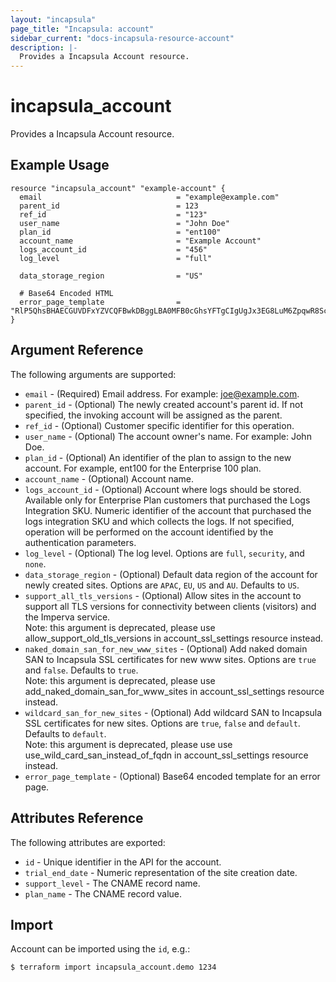 ```yaml
---
layout: "incapsula"
page_title: "Incapsula: account"
sidebar_current: "docs-incapsula-resource-account"
description: |-
  Provides a Incapsula Account resource.
---
```


# incapsula_account

Provides a Incapsula Account resource. 

## Example Usage

```hcl
resource "incapsula_account" "example-account" {
  email                              = "example@example.com"
  parent_id                          = 123
  ref_id                             = "123"
  user_name                          = "John Doe"
  plan_id                            = "ent100"
  account_name                       = "Example Account"
  logs_account_id                    = "456"
  log_level                          = "full"

  data_storage_region                = "US"

  # Base64 Encoded HTML
  error_page_template                = "RlP5QhsBHAECGUVDFxYZVCQFBwkDBggLBA0MFB0cGhsYFTgCIgUgJx3EG8LuM6ZpqwR8ScEztVwTqbxuB8..."
}
```

## Argument Reference

The following arguments are supported:

* `email` - (Required) Email address. For example: joe@example.com.
* `parent_id` - (Optional) The newly created account's parent id. If not specified, the invoking account will be assigned as the parent.
* `ref_id` - (Optional) Customer specific identifier for this operation.
* `user_name` - (Optional) The account owner's name. For example: John Doe.
* `plan_id` - (Optional) An identifier of the plan to assign to the new account. For example, ent100 for the Enterprise 100 plan.
* `account_name` - (Optional) Account name.
* `logs_account_id` - (Optional) Account where logs should be stored. Available only for Enterprise Plan customers that purchased the Logs Integration SKU. Numeric identifier of the account that purchased the logs integration SKU and which collects the logs. If not specified, operation will be performed on the account identified by the authentication parameters.
* `log_level` - (Optional) The log level. Options are `full`, `security`, and `none`.
* `data_storage_region` - (Optional) Default data region of the account for newly created sites. Options are `APAC`, `EU`, `US` and `AU`. Defaults to `US`.
* `support_all_tls_versions` - (Optional) Allow sites in the account to support all TLS versions for connectivity between clients (visitors) and the Imperva service.  
                               Note: this argument is deprecated, please use allow_support_old_tls_versions in account_ssl_settings resource instead.  
* `naked_domain_san_for_new_www_sites` - (Optional) Add naked domain SAN to Incapsula SSL certificates for new www sites. Options are `true` and `false`. Defaults to `true`.  
                                         Note: this argument is deprecated, please use add_naked_domain_san_for_www_sites in account_ssl_settings resource instead.
* `wildcard_san_for_new_sites` - (Optional) Add wildcard SAN to Incapsula SSL certificates for new sites. Options are `true`, `false` and `default`. Defaults to `default`.  
                                 Note: this argument is deprecated, please use use use_wild_card_san_instead_of_fqdn in account_ssl_settings resource instead.
* `error_page_template` - (Optional) Base64 encoded template for an error page.

## Attributes Reference

The following attributes are exported:

* `id` - Unique identifier in the API for the account.
* `trial_end_date` - Numeric representation of the site creation date.
* `support_level` - The CNAME record name.
* `plan_name` - The CNAME record value.

## Import

Account can be imported using the `id`, e.g.:

```
$ terraform import incapsula_account.demo 1234
```